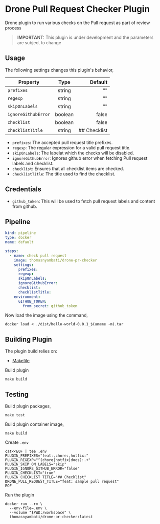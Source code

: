 # Drone Pull Request Checker Plugin

Drone plugin to run various checks on the Pull request as part of review process

> **IMPORTANT:** This plugin is under development and the parameters are subject to change

## Usage

The following settings changes this plugin's behavior,

| Property            |  Type   |      Default |
| ------------------- | :-----: | -----------: |
| `prefixes`          | string  |           "" |
| `regexp`            | string  |           "" |
| `skipOnLabels`      | string  |           "" |
| `ignoreGithubError` | boolean |        false |
| `checklist`         | boolean |        false |
| `checklistTitle`    | string  | ## Checklist |

- `prefixes`: The accepted pull request title prefixes.
- `regexp`: The regular expression for a valid pull request title.
- `skipOnLabels`: The labelat which the checks will be disabled.
- `ignoreGithubError`: Ignores github error when fetching Pull request labels and checklist.
- `checklist`: Ensures that all checklist items are checked.
- `checklistTitle`: The title used to find the checklist.

## Credentials

- `github_token`: This will be used to fetch pull request labels and content from github.

## Pipeline

```yaml
kind: pipeline
type: docker
name: default

steps:
  - name: check pull request
    image: thomasnyambati/drone-pr-checker
    settings:
      prefixes:
      regexp:
      skipOnLabels:
      ignoreGithubError:
      checklist:
      checklistTitle:
    environment:
      GITHUB_TOKEN:
        from_secret: github_token
```

Now load the image using the command,

```shell
docker load < ./dist/hello-world-0.0.1_$(uname -m).tar
```

## Building Plugin

The plugin build relies on:

- [Makefile](https://www.gnu.org/software/make/manual/make.html)

Build plugin

```shell
make build
```

## Testing

Build plugin packages,

```shell
make test
```

Build plugin container image,

```shell
make build
```

Create `.env`

```shell
cat<<EOF | tee .env
PLUGIN_PREFIXES="feat:,chore:,hotfix:"
PLUGIN_REGEXP="^(chore|hotfix|docs):.+"
PLUGIN_SKIP_ON_LABELS="skip"
PLUGIN_IGNORE_GITHUB_ERROR="false"
PLUGIN_CHECKLIST="true"
PLUGIN_CHECKLIST_TITLE="## Checklist"
DRONE_PULL_REQUEST_TITLE="feat: sample pull request"
EOF
```

Run the plugin

```shell
docker run --rm \
  --env-file=.env \
  --volume "$PWD:/workspace" \
  thomasnyambati/drone-pr-checker:latest
```
